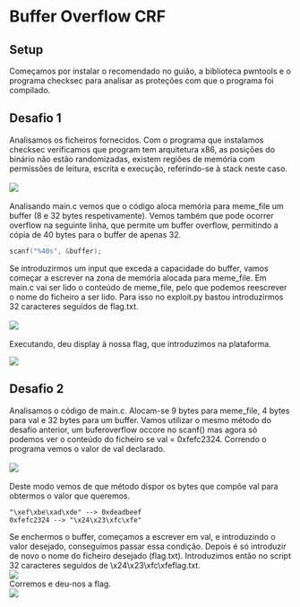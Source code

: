 # Buffer Overflow CRF

## Setup

Começamos por instalar o recomendado no guião, a biblioteca pwntools e o programa checksec para analisar as proteções com que o programa foi compilado.

## Desafio 1

Analisamos os ficheiros fornecidos. Com o programa que instalamos checksec verificamos que program tem arquitetura x86, as posições do binário não estão randomizadas, existem regiões de memória com permissões de leitura, escrita e execução, referindo-se à stack neste caso.
<br><br>
![](../pictures/CTF_BO_pic1.png)
<br><br>
Analisando main.c vemos que o código aloca memória para meme_file um buffer (8 e 32 bytes respetivamente). Vemos também que pode ocorrer overflow na seguinte linha, que permite um buffer overflow, permitindo a cópia de 40 bytes para o buffer de apenas 32.
```c
scanf("%40s", &buffer);
```
Se introduzirmos um input que exceda a capacidade do buffer, vamos começar a escrever na zona de memória alocada para meme_file. Em main.c vai ser lido o conteúdo de meme_file, pelo que podemos reescrever o nome do ficheiro a ser lido. Para isso no exploit.py bastou introduzirmos 32 caracteres seguidos de flag.txt.
<br><br>
![](../pictures/CTF_BO_pic2.png)
<br><br>
Executando, deu display à nossa flag, que introduzimos na plataforma.

![](../pictures/CTF_BO_pic3.png)

## Desafio 2

Analisamos o código de main.c. Alocam-se 9 bytes para meme_file, 4 bytes para val e 32 bytes para um buffer. Vamos utilizar o mesmo método do desafio anterior, um buferoverflow occore no scanf() mas agora só podemos ver o conteúdo do ficheiro se val = 0xfefc2324. Correndo o programa vemos o valor de val declarado.
<br><br>
![](../pictures/CTF_BO_pic4.png)
<br><br>
Deste modo vemos de que método dispor os bytes que compõe val para obtermos o valor que queremos.<br>
```
"\xef\xbe\xad\xde" --> 0xdeadbeef
0xfefc2324 --> "\x24\x23\xfc\xfe"
```
Se enchermos o buffer, começamos a escrever em val, e introduzindo o valor desejado, conseguimos passar essa condição. Depois é só introduzir de novo o nome do ficheiro desejado (flag.txt). Introduzimos então no script 32 caracteres seguidos de \x24\x23\xfc\xfeflag.txt.
<br>
![](../pictures/CTF_BO_pic5.png)
<br>
Corremos e deu-nos a flag.
<br>
![](../pictures/CTF_BO_pic6.png)



